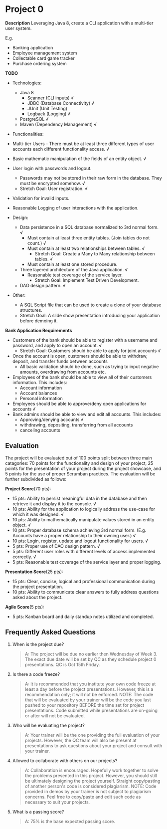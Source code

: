 # Project 0

**Description**
Leveraging Java 8, create a CLI application with a multi-tier user system. 

E.g. 
* Banking application
* Employee management system
* Collectable card game tracker
* Purchase ordering system

**TODO**
* Technologies:
  *	Java 8
    * Scanner (CLI inputs) √
    * JDBC (Database Connectivity) √
    * JUnit (Unit Testing) 
    * Logback (Logging) √
  * PostgreSQL √
  * Maven (Dependency Management) √
*	Functionalities: 
  * Multi-tier Users - There must be at least three different types of user accounts each different functionality access.  √
  * Basic mathematic manipulation of the fields of an entity object. √
  * User login with passwords and logout.
    * Passwords may not be stored in their raw form in the database. They must be encrypted somehow.  √
    * Stretch Goal: User registration.  √
  * Validation for invalid inputs. 
  * Reasonable Logging of user interactions with the application. 

* Design:
  * Data persistence in a SQL database normalized to 3rd normal form.  √
    * Must contain at least three entity tables. (Join tables do not count.)  √
    * Must contain at least two relationships between tables.  √
      * Stretch Goal: Create a Many to Many relationship between tables.  √
    * Must contain at least one stored procedure. 
  * Three layered architecture of the Java application. √
    * Reasonable test coverage of the service layer. 
      * Stretch Goal: Implement Test Driven Development.
  * DAO design pattern. √
* Other:
  * A SQL Script file that can be used to create a clone of your database structures. 
  * Stretch Goal: A slide show presentation introducing your application before demoing it. 

**Bank Application Requirements**
*	Customers of the bank should be able to register with a username and password, and apply to open an account.  √
    * Stretch Goal: Customers should be able to apply for joint accounts √
*	Once the account is open, customers should be able to withdraw, deposit, and transfer funds between accounts
    * All basic validation should be done, such as trying to input negative amounts, overdrawing from accounts etc.
*	Employees of the bank should be able to view all of their customers information. This includes:
    * Account information
    * Account balances
    * Personal information
*	Employees should be able to approve/deny open applications for accounts √
*	Bank admins should be able to view and edit all accounts. This includes:
    * Approving/denying accounts √
    * withdrawing, depositing, transferring from all accounts
    * canceling accounts


## Evaluation
The project will be evaluated out of 100 points split between three main catagories: 70 points for the functionality and design of your project, 25 points for the presentation of your project during the project showcase, and 5 points for the use of proper Scrumban practices. The evaluation will be further subdivided as follows: 

**Project Score**(70 pts):
* 15 pts: Ability to persist meaningful data in the database and then retrieve it and display it to the console. √
* 10 pts: Ability for the application to logically address the use-case for which it was designed.   √
* 10 pts: Ability to mathematically manipulate values stored in an entity object. √
* 10 pts: Proper database schema achieving 3rd normal form. (E.g. Accounts have a proper relationship to their owning user.) √
* 10 pts: Login, register, update and logout functionality for users.   √
* 5 pts: Proper use of DAO design pattern.   √
* 5 pts: Different user roles with different levels of access implemented correctly.  √
* 5 pts: Reasonable test coverage of the service layer and proper logging. 

**Presentation Score**(25 pts):
* 15 pts: Clear, concise, logical and professional communication during the project presentation.
* 10 pts: Ability to communicate clear answers to fully address questions asked about the project. 

**Agile Score**(5 pts):
* 5 pts: Kanban board and daily standup notes utilized and completed.


## Frequently Asked Questions

1. When is the project due? 

    >A: The project will be due no earlier then Wednesday of Week 3. The exact due date will be set by QC as they schedule project 0 presentations. 
    >QC is Oct 15th Friday. 

3. Is there a code freeze? 
    >A: It is recommended that you institute your own code freeze at least a day before the project presentations. However, this is a recommendation only; it will not be enforced. NOTE: The code that will be evaluated by your trainer will be the code you last pushed to your repository BEFORE the time set for project presentations. Code submitted while presentations are on-going or after will not be evaluated. 

5. Who will be evaluating the project? 
    >A: Your trainer will be the one providing the full evaluation of your projects. However, the QC team will also be present at presentations to ask questions about your project and consult with your trainer. 

6. Allowed to collaborate with others on our projects? 
    >A: Collaboration is encouraged. Hopefully work together to solve the problems presented in this project. However, you should still be ultimately designing the project yourself. Straight copy/pasting of another person's code is considered plagiarism. NOTE: Code provided in demos by your trainer is not subject to plagiarism concerns. Feel free to copy/paste and edit such code as necessary to suit your projects. 

7. What is a passing score? 
    >A: 75% is the base expected passing score.
